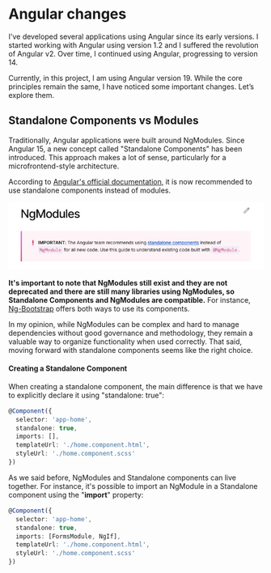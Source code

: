 # Angular changes

I've developed several applications using Angular since its early versions. I started working with Angular using version 1.2 and I suffered the revolution of Angular v2. Over time, I continued using Angular, progressing to version 14.

Currently, in this project, I am using Angular version 19. While the core principles remain the same, I have noticed some important changes. Let’s explore them.



## Standalone Components vs Modules

Traditionally, Angular applications were built around NgModules. Since Angular 15, a new concept called "Standalone Components" has been introduced. This approach makes a lot of sense, particularly for a microfrontend-style architecture.

According to [Angular's official documentation](https://angular.dev/guide/ngmodules/overview), it is now recommended to use standalone components instead of modules.

![ngmodules-not-recommended](img/ngmodules-not-recommended.jpg)



**It's important to note that NgModules still exist and they are not deprecated and there are still many libraries using NgModules, so Standalone Components and NgModules are compatible.** For instance, [Ng-Bootstrap](https://ng-bootstrap.github.io/#/getting-started) offers both ways to use its components.



In my opinion, while NgModules can be complex and hard to manage dependencies without good governance and methodology, they remain a valuable way to organize functionality when used correctly. That said, moving forward with standalone components seems like the right choice.



#### Creating a Standalone Component

When creating a standalone component, the main difference is that we have to explicitly declare it using "standalone: true":

```typescript
@Component({
  selector: 'app-home',
  standalone: true,
  imports: [],
  templateUrl: './home.component.html',
  styleUrl: './home.component.scss'
})
```



As we said before, NgModules and Standalone components can live together. For instance, it's possible to import an NgModule in a Standalone component using the "**import**" property:

```typescript
@Component({
  selector: 'app-home',
  standalone: true,
  imports: [FormsModule, NgIf],
  templateUrl: './home.component.html',
  styleUrl: './home.component.scss'
})
```



